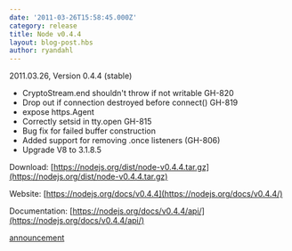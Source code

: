 ```yaml
---
date: '2011-03-26T15:58:45.000Z'
category: release
title: Node v0.4.4
layout: blog-post.hbs
author: ryandahl
---
```


2011.03.26, Version 0.4.4 (stable)

- CryptoStream.end shouldn't throw if not writable GH-820
- Drop out if connection destroyed before connect() GH-819
- expose https.Agent
- Correctly setsid in tty.open GH-815
- Bug fix for failed buffer construction
- Added support for removing .once listeners (GH-806)
- Upgrade V8 to 3.1.8.5

Download: [https://nodejs.org/dist/node-v0.4.4.tar.gz](https://nodejs.org/dist/node-v0.4.4.tar.gz)

Website: [https://nodejs.org/docs/v0.4.4](https://nodejs.org/docs/v0.4.4/)

Documentation: [https://nodejs.org/docs/v0.4.4/api/](https://nodejs.org/docs/v0.4.4/api/)

[announcement](https://groups.google.com/d/topic/nodejs/LlQCYhDEPAc/discussion)
